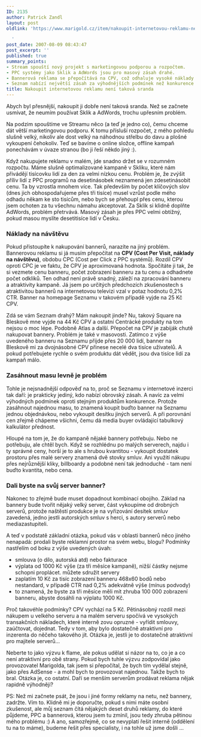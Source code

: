 ```yaml
---
ID: 2135
author: Patrick Zandl
layout: post
oldlink: 'https://www.marigold.cz/item/nakoupit-internetovou-reklamu-neni-takova-sranda

  '
post_date: 2007-08-09 08:43:47
post_excerpt: ''
published: true
summary_points:
- Stream spouští nový projekt s marketingovou podporou a rozpočtem.
- PPC systémy jako Sklik a AdWords jsou pro masový zásah drahé.
- Bannerová reklama se přepočítává na CPV, což odhaluje vysoké náklady.
- Seznam nabízí největší zásah za výhodnějších podmínek než konkurence.
title: Nakoupit internetovou reklamu není taková sranda
---
```


Abych byl přesnější, nakoupit ji dobře není taková sranda. Než se začnete usmívat, že neumím používat Sklik a AdWords, trochu upřesním problém. 

Na podzim spouštíme ve Streamu něco (a teď je jedno co), čemu chceme dát větší marketingovou podporu. K tomu přísluší rozpočet, z mého pohledu slušně velký, nikoliv ale dost velký na náhodnou střelbu do davu a plošné vykoupení čehokoliv. Teď se bavíme o online složce, offline kampaň ponechávám v úvaze stranou (bo ji řeší někdo jiný :).

Když nakupujete reklamu v malém, jde snadno držet se v rozumném rozpočtu. Máme slušně optimalizované kampaně v Skliku, které nám přivádějí tisícovku lidí za den za velmi nízkou cenu. Problém je, že zvýšit příliv lidí z PPC programů na desetinásobek neznamená jen zdesetinásobit cenu. Ta by vzrostla mnohem více. Tak především by počet klíčových slov (dnes jich obhospodařujeme přes tři tisíce) musel vzrůst podle mého odhadu někam ke sto tisícům, nebo bych se přehoupl přes cenu, kterou jsem ochoten za tu všechnu námahu akceptovat. Za Sklik si klidně doplňte AdWords, problém přetrvává. Masový zásah je přes PPC velmi obtížný, pokud masou myslíte desetitisíce lidí v Česku. 

<h3>Náklady na návštěvu</h3>

Pokud přistoupíte k nakupování bannerů, narazíte na jiný problém. Bannerovou reklamu si já musím přepočítat na <strong>CPV (Cost Per Visit, náklady na návštěvu)</strong>, obdobu CPC (Cost per Click z PPC systémů). Rozdíl CPV oproti CPC je ve faktu, že CPV je aproximovaná hodnota. Spočítáte ji tak, že si vezmete cenu banneru, počet zobrazení banneru za tu cenu a odhadnete počet odkliků. Ten odhad není právě snadný, záleží na zpracování banneru a atraktivity kampaně. Já jsem po určitých předchozích zkušenostech s atraktivitou bannerů na internetovou televizi vzal v potaz hodnotu 0,2% CTR. Banner na homepage Seznamu v takovém případě vyjde na 25 Kč CPV. <!--more-->

Zdá se vám Seznam drahý? Mám nakoupit jinde? Nu, takový Square na Bleskově mne vyjde na 44 Kč CPV a ostatní Centrácké produkty na tom nejsou o moc lépe. Podobně Atlas a další. Přepočet na CPV je zabiják chutě nakupovat bannery. Problém je také v masovosti. Zatímco z výše uvedeného banneru na Seznamu přijde přes 20 000 lidí, banner na Bleskově mi za dvojnásobné CPV přinese necelé dva tisíce uživatelů. A pokud potřebujete rychle o svém produktu dát vědět, jsou dva tisíce lidí za kampaň málo. 

<h3>Zasáhnout masu levně je problém</h3>

Tohle je nejsnadnější odpověď na to, proč se Seznamu v internetové inzerci tak daří: je prakticky jediný, kdo nabízí obrovský zásah. A navíc za velmi výhodných podmínek oproti stejným produktům konkurence. Protože zasáhnout najednou masu, to znamená koupit buďto banner na Seznamu jednou objednávkou, nebo vykoupit desítku jiných serverů. A při porovnání cen zřejmě chápeme všichni, čemu dá media buyer ovládající tabulkový kalkulátor přednost. 

Hloupé na tom je, že do kampaně nějaké bannery potřebuju. Nebo ne potřebuju, ale chtěl bych. Když se rozhlédnu po malých serverech, najdu i ty správné ceny, horší je to ale s hrubou kvantitou - vykoupit dostatek prostoru přes malé servery znamená dvě stovky smluv. Ani využití nákupu přes nejrůznější kliky, billboardy a podobné není tak jednoduché - tam není buďto kvantita, nebo cena. 

<h3>Dali byste na svůj server banner?</h3>

Nakonec to zřejmě bude muset dopadnout kombinací obojího. Základ na bannery bude tvořit nějaký velký server, část vykoupíme od drobných serverů, protože naštěstí produkce je na vyřizování desítek smluv zavedená, jedno jestli autorských smluv s herci, s autory serverů nebo mediazastupiteli. 

A teď v podstatě základní otázka, pokud vás v oblasti bannerů něco jiného nenapadá: prodali byste reklamní prostor na svém webu, blogu? Podmínky nastřelím od boku z výše uvedených úvah:

- smlouva (o dílo, autorská atd) nebo fakturace
- výplata od 1000 Kč výše (za tři měsíce kampaně), nižší částky nejsme schopni proplácet. můžete sdružit servery
- zaplatím 10 Kč za tisíc zobrazení banneru 468x60 bodů nebo nestandard, v případě CTR nad 0,2% adekvátně výše (mínus podvody)
- to znamená, že byste za tři měsíce měli mít zhruba 100 000 zobrazení banneru, abyste dosáhli na výplatu 1000 Kč. 

Proč takovéhle podmínky? CPV vychází na 5 Kč. Pětinásobný rozdíl mezi nákupem u velkého serveru a na malém serveru spočívá ve vysokých transakčních nákladech, které interně zovu opruzné - vyřídit smlouvy, zaúčtovat, dojednat. Tedy v tom, aby bylo dostatečně atraktivní pro inzerenta do něčeho takového jít. Otázka je, jestli je to dostatečně atraktivní pro majitele serverů... 

Neberte to jako výzvu k flame, ale pokus udělat si názor na to, co je a co není atraktivní pro obě strany. Pokud bych tuhle výzvu zodpovídal jako provozovatel Marigolda, tak jsem si přepočítal, že bych tím vydělal stejně, jako přes AdSense - a mohl bych to provozovat najednou. Takže bych to bral. Otázka je, co ostatní. Daří se menším serverům prodávat reklama nějak rapidně výhodněji?

PS: Než mi začnete psát, že jsou i jiné formy reklamy na netu, než bannery, zadržte. Vím to. Klidně mi je doporučte, pokud s nimi máte osobní zkušenost, ale můj seznam čítá nějakých deset druhů reklamy, do které půjdeme, PPC a bannerová, kterou jsem tu zmínil, jsou tedy zhruba pětinou mého problému :) A ano, samozřejmě, co se nevyplatí řešit interně (oddělení tu na to máme), budeme řešit přes specialisty, i na tohle už jsme došli ...